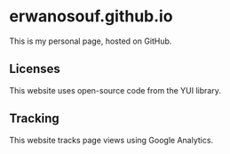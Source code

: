 # erwanosouf.github.io
This is my personal page, hosted on GitHub.

## Licenses
This website uses open-source code from the YUI library.

## Tracking
This website tracks page views using Google Analytics.
